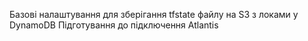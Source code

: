 
 Базові налаштування для зберігання tfstate файлу на S3 з локами у DynamoDB 
Підготування до підключення Atlantis

